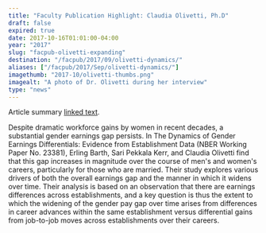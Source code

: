 ```yaml
---
title: "Faculty Publication Highlight: Claudia Olivetti, Ph.D"
draft: false
expired: true
date: 2017-10-16T01:01:00-04:00
year: "2017"
slug: "facpub-olivetti-expanding"
destination: "/facpub/2017/09/olivetti-dynamics/"
aliases: ["/facpub/2017/Sep/olivetti-dynamics/"]
imagethumb: "2017-10/olivetti-thumbs.png"
imagealt: "A photo of Dr. Olivetti during her interview"
type: "news"
---
```


Article summary [linked text](http://www.google.com).

Despite dramatic workforce gains by women in recent decades, a substantial gender earnings gap persists. In The Dynamics of Gender Earnings Differentials: Evidence from Establishment Data (NBER Working Paper No. 23381), Erling Barth, Sari Pekkala Kerr, and Claudia Olivetti find that this gap increases in magnitude over the course of men's and women's careers, particularly for those who are married. Their study explores various drivers of both the overall earnings gap and the manner in which it widens over time. Their analysis is based on an observation that there are earnings differences across establishments, and a key question is thus the extent to which the widening of the gender pay gap over time arises from differences in career advances within the same establishment versus differential gains from job-to-job moves across establishments over their careers.
